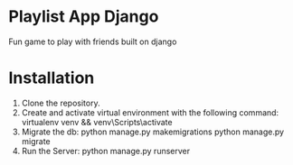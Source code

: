 # Playlist App Django
 Fun game to play with friends built on django


# Installation
 1. Clone the repository.
 2. Create and activate virtual environment with the following command:
    virtualenv venv && venv\Scripts\activate
 3. Migrate the db:
    python manage.py makemigrations
    python manage.py migrate
 4. Run the Server:
    python manage.py runserver
